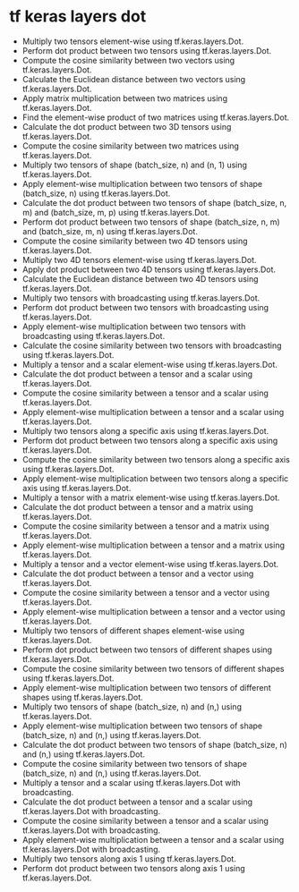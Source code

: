 # tf keras layers dot

- Multiply two tensors element-wise using tf.keras.layers.Dot.
- Perform dot product between two tensors using tf.keras.layers.Dot.
- Compute the cosine similarity between two vectors using tf.keras.layers.Dot.
- Calculate the Euclidean distance between two vectors using tf.keras.layers.Dot.
- Apply matrix multiplication between two matrices using tf.keras.layers.Dot.
- Find the element-wise product of two matrices using tf.keras.layers.Dot.
- Calculate the dot product between two 3D tensors using tf.keras.layers.Dot.
- Compute the cosine similarity between two matrices using tf.keras.layers.Dot.
- Multiply two tensors of shape (batch_size, n) and (n, 1) using tf.keras.layers.Dot.
- Apply element-wise multiplication between two tensors of shape (batch_size, n) using tf.keras.layers.Dot.
- Calculate the dot product between two tensors of shape (batch_size, n, m) and (batch_size, m, p) using tf.keras.layers.Dot.
- Perform dot product between two tensors of shape (batch_size, n, m) and (batch_size, m, n) using tf.keras.layers.Dot.
- Compute the cosine similarity between two 4D tensors using tf.keras.layers.Dot.
- Multiply two 4D tensors element-wise using tf.keras.layers.Dot.
- Apply dot product between two 4D tensors using tf.keras.layers.Dot.
- Calculate the Euclidean distance between two 4D tensors using tf.keras.layers.Dot.
- Multiply two tensors with broadcasting using tf.keras.layers.Dot.
- Perform dot product between two tensors with broadcasting using tf.keras.layers.Dot.
- Apply element-wise multiplication between two tensors with broadcasting using tf.keras.layers.Dot.
- Calculate the cosine similarity between two tensors with broadcasting using tf.keras.layers.Dot.
- Multiply a tensor and a scalar element-wise using tf.keras.layers.Dot.
- Calculate the dot product between a tensor and a scalar using tf.keras.layers.Dot.
- Compute the cosine similarity between a tensor and a scalar using tf.keras.layers.Dot.
- Apply element-wise multiplication between a tensor and a scalar using tf.keras.layers.Dot.
- Multiply two tensors along a specific axis using tf.keras.layers.Dot.
- Perform dot product between two tensors along a specific axis using tf.keras.layers.Dot.
- Compute the cosine similarity between two tensors along a specific axis using tf.keras.layers.Dot.
- Apply element-wise multiplication between two tensors along a specific axis using tf.keras.layers.Dot.
- Multiply a tensor with a matrix element-wise using tf.keras.layers.Dot.
- Calculate the dot product between a tensor and a matrix using tf.keras.layers.Dot.
- Compute the cosine similarity between a tensor and a matrix using tf.keras.layers.Dot.
- Apply element-wise multiplication between a tensor and a matrix using tf.keras.layers.Dot.
- Multiply a tensor and a vector element-wise using tf.keras.layers.Dot.
- Calculate the dot product between a tensor and a vector using tf.keras.layers.Dot.
- Compute the cosine similarity between a tensor and a vector using tf.keras.layers.Dot.
- Apply element-wise multiplication between a tensor and a vector using tf.keras.layers.Dot.
- Multiply two tensors of different shapes element-wise using tf.keras.layers.Dot.
- Perform dot product between two tensors of different shapes using tf.keras.layers.Dot.
- Compute the cosine similarity between two tensors of different shapes using tf.keras.layers.Dot.
- Apply element-wise multiplication between two tensors of different shapes using tf.keras.layers.Dot.
- Multiply two tensors of shape (batch_size, n) and (n,) using tf.keras.layers.Dot.
- Apply element-wise multiplication between two tensors of shape (batch_size, n) and (n,) using tf.keras.layers.Dot.
- Calculate the dot product between two tensors of shape (batch_size, n) and (n,) using tf.keras.layers.Dot.
- Compute the cosine similarity between two tensors of shape (batch_size, n) and (n,) using tf.keras.layers.Dot.
- Multiply a tensor and a scalar using tf.keras.layers.Dot with broadcasting.
- Calculate the dot product between a tensor and a scalar using tf.keras.layers.Dot with broadcasting.
- Compute the cosine similarity between a tensor and a scalar using tf.keras.layers.Dot with broadcasting.
- Apply element-wise multiplication between a tensor and a scalar using tf.keras.layers.Dot with broadcasting.
- Multiply two tensors along axis 1 using tf.keras.layers.Dot.
- Perform dot product between two tensors along axis 1 using tf.keras.layers.Dot.